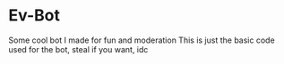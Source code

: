 # Ev-Bot
Some cool bot I made for fun and moderation
This is just the basic code used for the bot, steal if you want, idc
